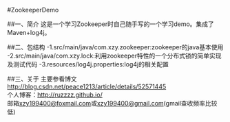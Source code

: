 #ZookeeperDemo

##一、简介
这是一个学习Zookeeper时自己随手写的一个学习demo。集成了Maven+log4j。


##二、包结构
-1.src/main/java/com.xzy.zookeeper:zookeeper的java基本使用
-2.src/main/java/com.xzy.lock:利用zookeeper特性的一个分布式锁的简单实现及测试代码
-3.resources/log4j.properties:log4j的相关配置

##三、关于
主要参看博文<http://blog.csdn.net/peace1213/article/details/52571445>
<br>个人博客：<http://ruzzzz.github.io/>
<br>邮箱<xzy199400@foxmail.com>或<xzy199400@gmail.com>(gmail查收频率比较低)